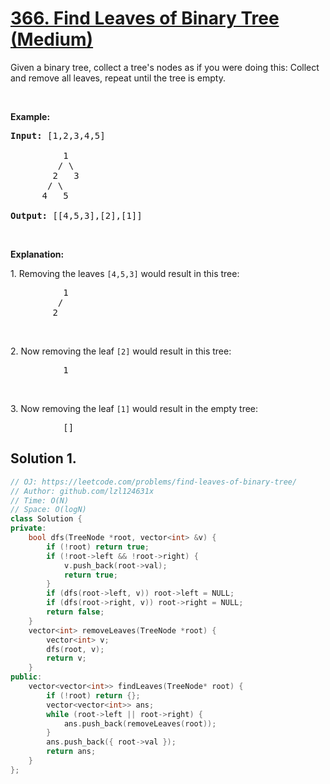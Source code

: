 # [366. Find Leaves of Binary Tree (Medium)](https://leetcode.com/problems/find-leaves-of-binary-tree/)

<p>Given a binary tree, collect a tree's nodes as if you were doing this: Collect and remove all leaves, repeat until the tree is empty.</p>

<p>&nbsp;</p>

<p><strong>Example:</strong></p>

<pre><strong>Input: </strong><span id="example-input-1-1">[1,2,3,4,5]
&nbsp; 
&nbsp;         </span>1
         / \
        2   3
       / \     
      4   5    

<strong>Output: </strong><span id="example-output-1">[[4,5,3],[2],[1]]</span>
</pre>

<p>&nbsp;</p>

<p><strong>Explanation:</strong></p>

<p>1. Removing the leaves <code>[4,5,3]</code> would result in this tree:</p>

<pre>          1
         / 
        2          
</pre>

<p>&nbsp;</p>

<p>2. Now removing the leaf <code>[2]</code> would result in this tree:</p>

<pre>          1          
</pre>

<p>&nbsp;</p>

<p>3. Now removing the leaf <code>[1]</code> would result in the empty tree:</p>

<pre>          []         
</pre>

## Solution 1.

```cpp
// OJ: https://leetcode.com/problems/find-leaves-of-binary-tree/
// Author: github.com/lzl124631x
// Time: O(N)
// Space: O(logN)
class Solution {
private:
    bool dfs(TreeNode *root, vector<int> &v) {
        if (!root) return true;
        if (!root->left && !root->right) {
            v.push_back(root->val);
            return true;
        }
        if (dfs(root->left, v)) root->left = NULL;
        if (dfs(root->right, v)) root->right = NULL;
        return false;
    }
    vector<int> removeLeaves(TreeNode *root) {
        vector<int> v;
        dfs(root, v);
        return v;
    }
public:
    vector<vector<int>> findLeaves(TreeNode* root) {
        if (!root) return {};
        vector<vector<int>> ans;
        while (root->left || root->right) {
            ans.push_back(removeLeaves(root));
        }
        ans.push_back({ root->val });
        return ans;
    }
};
```